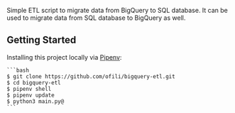 Simple ETL script to migrate data from BigQuery to SQL database.
It can be used to migrate data from SQL database to BigQuery as well.

Getting Started
---

Installing this project locally via [Pipenv](https://pipenv.readthedocs.io/en/latest/):
    
    ```bash
    $ git clone https://github.com/ofili/bigquery-etl.git
    $ cd bigquery-etl
    $ pipenv shell
    $ pipenv update
    $ python3 main.py@
    ```
